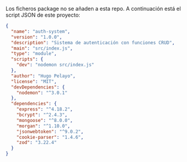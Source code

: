 Los ficheros package no se añaden a esta repo. A continuación
está el script JSON de este proyecto:

```JSON
{
  "name": "auth-system",
  "version": "1.0.0",
  "description": "Sistema de autenticación con funciones CRUD",
  "main": "src/index.js",
  "type": "module",
  "scripts": {
    "dev": "nodemon src/index.js"
  },
  "author": "Hugo Pelayo",
  "license": "MIT",
  "devDependencies": {
    "nodemon": "^3.0.1"
  },
  "dependencies": {
    "express": "^4.18.2",
    "bcrypt": "^2.4.3",
    "mongoose": "^8.0.0",
    "morgan": "^1.10.0",
    "jsonwebtoken": "^9.0.2",
    "cookie-parser": "1.4.6",
    "zod": "3.22.4"
  }
}

```